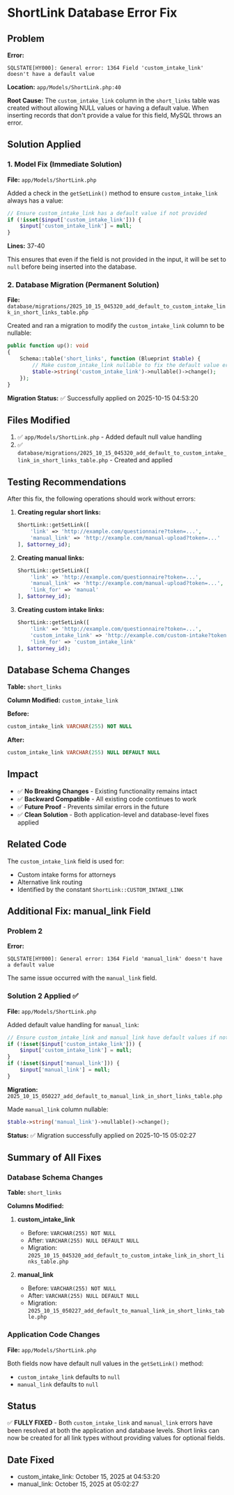 # ShortLink Database Error Fix

## Problem

**Error:** 
```
SQLSTATE[HY000]: General error: 1364 Field 'custom_intake_link' doesn't have a default value
```

**Location:** `app/Models/ShortLink.php:40`

**Root Cause:** 
The `custom_intake_link` column in the `short_links` table was created without allowing NULL values or having a default value. When inserting records that don't provide a value for this field, MySQL throws an error.

## Solution Applied

### 1. **Model Fix** (Immediate Solution)
**File:** `app/Models/ShortLink.php`

Added a check in the `getSetLink()` method to ensure `custom_intake_link` always has a value:

```php
// Ensure custom_intake_link has a default value if not provided
if (!isset($input['custom_intake_link'])) {
    $input['custom_intake_link'] = null;
}
```

**Lines:** 37-40

This ensures that even if the field is not provided in the input, it will be set to `null` before being inserted into the database.

### 2. **Database Migration** (Permanent Solution)
**File:** `database/migrations/2025_10_15_045320_add_default_to_custom_intake_link_in_short_links_table.php`

Created and ran a migration to modify the `custom_intake_link` column to be nullable:

```php
public function up(): void
{
    Schema::table('short_links', function (Blueprint $table) {
        // Make custom_intake_link nullable to fix the default value error
        $table->string('custom_intake_link')->nullable()->change();
    });
}
```

**Migration Status:** ✅ Successfully applied on 2025-10-15 04:53:20

## Files Modified

1. ✅ `app/Models/ShortLink.php` - Added default null value handling
2. ✅ `database/migrations/2025_10_15_045320_add_default_to_custom_intake_link_in_short_links_table.php` - Created and applied

## Testing Recommendations

After this fix, the following operations should work without errors:

1. **Creating regular short links:**
   ```php
   ShortLink::getSetLink([
       'link' => 'http://example.com/questionnaire?token=...',
       'manual_link' => 'http://example.com/manual-upload?token=...'
   ], $attorney_id);
   ```

2. **Creating manual links:**
   ```php
   ShortLink::getSetLink([
       'link' => 'http://example.com/questionnaire?token=...',
       'manual_link' => 'http://example.com/manual-upload?token=...',
       'link_for' => 'manual'
   ], $attorney_id);
   ```

3. **Creating custom intake links:**
   ```php
   ShortLink::getSetLink([
       'link' => 'http://example.com/questionnaire?token=...',
       'custom_intake_link' => 'http://example.com/custom-intake?token=...',
       'link_for' => 'custom_intake_link'
   ], $attorney_id);
   ```

## Database Schema Changes

**Table:** `short_links`

**Column Modified:** `custom_intake_link`

**Before:**
```sql
custom_intake_link VARCHAR(255) NOT NULL
```

**After:**
```sql
custom_intake_link VARCHAR(255) NULL DEFAULT NULL
```

## Impact

- ✅ **No Breaking Changes** - Existing functionality remains intact
- ✅ **Backward Compatible** - All existing code continues to work
- ✅ **Future Proof** - Prevents similar errors in the future
- ✅ **Clean Solution** - Both application-level and database-level fixes applied

## Related Code

The `custom_intake_link` field is used for:
- Custom intake forms for attorneys
- Alternative link routing
- Identified by the constant `ShortLink::CUSTOM_INTAKE_LINK`

## Additional Fix: manual_link Field

### Problem 2
**Error:**
```
SQLSTATE[HY000]: General error: 1364 Field 'manual_link' doesn't have a default value
```

The same issue occurred with the `manual_link` field.

### Solution 2 Applied ✅

**File:** `app/Models/ShortLink.php`

Added default value handling for `manual_link`:

```php
// Ensure custom_intake_link and manual_link have default values if not provided
if (!isset($input['custom_intake_link'])) {
    $input['custom_intake_link'] = null;
}
if (!isset($input['manual_link'])) {
    $input['manual_link'] = null;
}
```

**Migration:** `2025_10_15_050227_add_default_to_manual_link_in_short_links_table.php`

Made `manual_link` column nullable:

```php
$table->string('manual_link')->nullable()->change();
```

**Status:** ✅ Migration successfully applied on 2025-10-15 05:02:27

## Summary of All Fixes

### Database Schema Changes

**Table:** `short_links`

**Columns Modified:**

1. **custom_intake_link**
   - Before: `VARCHAR(255) NOT NULL`
   - After: `VARCHAR(255) NULL DEFAULT NULL`
   - Migration: `2025_10_15_045320_add_default_to_custom_intake_link_in_short_links_table.php`

2. **manual_link**
   - Before: `VARCHAR(255) NOT NULL`
   - After: `VARCHAR(255) NULL DEFAULT NULL`
   - Migration: `2025_10_15_050227_add_default_to_manual_link_in_short_links_table.php`

### Application Code Changes

**File:** `app/Models/ShortLink.php`

Both fields now have default null values in the `getSetLink()` method:
- `custom_intake_link` defaults to `null`
- `manual_link` defaults to `null`

## Status

✅ **FULLY FIXED** - Both `custom_intake_link` and `manual_link` errors have been resolved at both the application and database levels. Short links can now be created for all link types without providing values for optional fields.

## Date Fixed

- custom_intake_link: October 15, 2025 at 04:53:20
- manual_link: October 15, 2025 at 05:02:27

